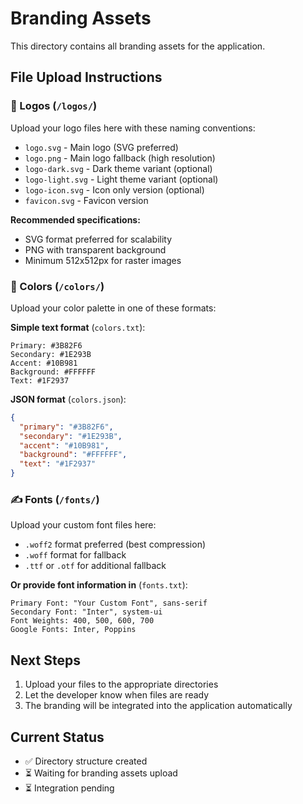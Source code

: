 # Branding Assets

This directory contains all branding assets for the application.

## File Upload Instructions

### 📁 Logos (`/logos/`)
Upload your logo files here with these naming conventions:
- `logo.svg` - Main logo (SVG preferred)
- `logo.png` - Main logo fallback (high resolution)
- `logo-dark.svg` - Dark theme variant (optional)
- `logo-light.svg` - Light theme variant (optional)
- `logo-icon.svg` - Icon only version (optional)
- `favicon.svg` - Favicon version

**Recommended specifications:**
- SVG format preferred for scalability
- PNG with transparent background
- Minimum 512x512px for raster images

### 🎨 Colors (`/colors/`)
Upload your color palette in one of these formats:

**Simple text format** (`colors.txt`):
```
Primary: #3B82F6
Secondary: #1E293B
Accent: #10B981
Background: #FFFFFF
Text: #1F2937
```

**JSON format** (`colors.json`):
```json
{
  "primary": "#3B82F6",
  "secondary": "#1E293B",
  "accent": "#10B981",
  "background": "#FFFFFF",
  "text": "#1F2937"
}
```

### ✍️ Fonts (`/fonts/`)
Upload your custom font files here:
- `.woff2` format preferred (best compression)
- `.woff` format for fallback
- `.ttf` or `.otf` for additional fallback

**Or provide font information in** (`fonts.txt`):
```
Primary Font: "Your Custom Font", sans-serif
Secondary Font: "Inter", system-ui
Font Weights: 400, 500, 600, 700
Google Fonts: Inter, Poppins
```

## Next Steps

1. Upload your files to the appropriate directories
2. Let the developer know when files are ready
3. The branding will be integrated into the application automatically

## Current Status
- ✅ Directory structure created
- ⏳ Waiting for branding assets upload
- ⏳ Integration pending